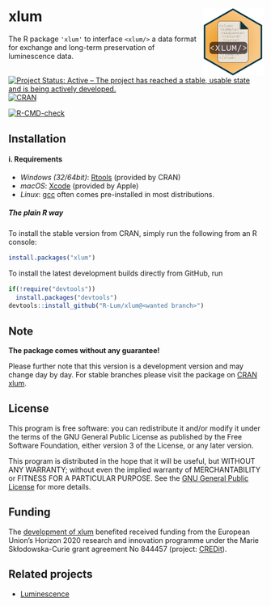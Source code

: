




<!-- README.md was auto-generated by README.Rmd. Please DO NOT edit by hand!-->

# xlum <img width=120px src="man/figures/xlum_logo.png" align="right" />

The R package `'xlum'` to interface `<xlum/>` a data format for exchange
and long-term preservation of luminescence data.

[![Project Status: Active – The project has reached a stable, usable
state and is being actively
developed.](https://www.repostatus.org/badges/latest/active.svg)](https://www.repostatus.org/#Concept)
[![CRAN](https://www.r-pkg.org/badges/version/xlum)](https://cran.r-project.org/package=xlum)

[![R-CMD-check](https://github.com/R-Lum/xlum/workflows/GitHub%20Actions%20CI/badge.svg)](https://github.com/R-Lum/xlum/actions)

## Installation

#### i. Requirements

-   *Windows (32/64bit)*:
    [Rtools](https://cran.r-project.org/bin/windows/Rtools/) (provided
    by CRAN)
-   *macOS*: [Xcode](https://developer.apple.com/) (provided by Apple)
-   *Linux*: [gcc](https://gcc.gnu.org) often comes pre-installed in
    most distributions.

##### The plain **R** way

To install the stable version from CRAN, simply run the following from
an R console:

``` r
install.packages("xlum")
```

To install the latest development builds directly from GitHub, run

``` r
if(!require("devtools"))
  install.packages("devtools")
devtools::install_github("R-Lum/xlum@<wanted branch>")
```

## Note

**The package comes without any guarantee!**

Please further note that this version is a development version and may
change day by day. For stable branches please visit the package on [CRAN
xlum](https://CRAN.R-project.org/package=xlum).

## License

This program is free software: you can redistribute it and/or modify it
under the terms of the GNU General Public License as published by the
Free Software Foundation, either version 3 of the License, or any later
version.

This program is distributed in the hope that it will be useful, but
WITHOUT ANY WARRANTY; without even the implied warranty of
MERCHANTABILITY or FITNESS FOR A PARTICULAR PURPOSE. See the [GNU
General Public License](https://github.com/R-Lum/xlum/blob/main/LICENSE)
for more details.

## <span class="glyphicon glyphicon-euro"></span> Funding

The [development of xlum](https://github.com/R-Lum/xlum) benefited
received funding from the European Union’s Horizon 2020 research and
innovation programme under the Marie Skłodowska-Curie grant agreement No
844457 (project: [CREDit](https://cordis.europa.eu/project/id/844457)).

## Related projects

-   [Luminescence](https://github.com/R-Lum/Luminescence)
